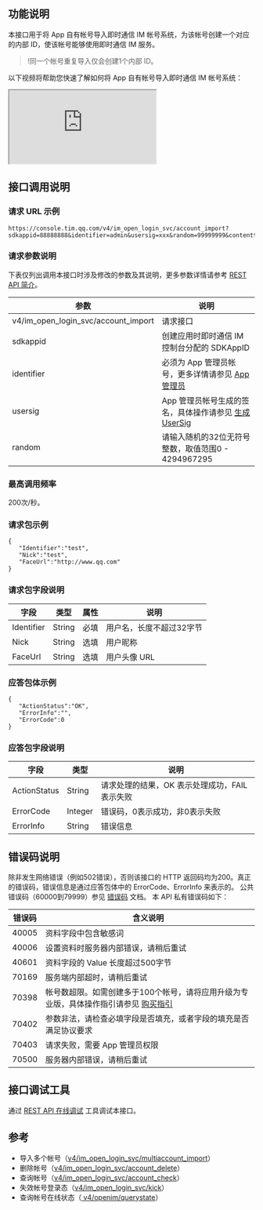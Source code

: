 ## 功能说明
本接口用于将 App 自有帐号导入即时通信 IM 帐号系统，为该帐号创建一个对应的内部 ID，使该帐号能够使用即时通信 IM 服务。

>!同一个帐号重复导入仅会创建1个内部 ID。


以下视频将帮助您快速了解如何将 App 自有帐号导入即时通信 IM 帐号系统：
<div class="doc-video-mod"><iframe src="https://cloud.tencent.com/edu/learning/quick-play/2724-52989?source=gw.doc.media&withPoster=1&notip=1"></iframe></div>

## 接口调用说明
### 请求 URL 示例
```
https://console.tim.qq.com/v4/im_open_login_svc/account_import?sdkappid=88888888&identifier=admin&usersig=xxx&random=99999999&contenttype=json
```
### 请求参数说明

 下表仅列出调用本接口时涉及修改的参数及其说明，更多参数详情请参考 [REST API 简介](https://cloud.tencent.com/document/product/269/1519)。

| 参数               | 说明                                 |
| ------------------ | ------------------------------------ |
| v4/im_open_login_svc/account_import | 请求接口                             |
| sdkappid           | 创建应用时即时通信 IM 控制台分配的 SDKAppID |
| identifier         | 必须为 App 管理员帐号，更多详情请参见 [App 管理员](https://cloud.tencent.com/document/product/269/31999#app-.E7.AE.A1.E7.90.86.E5.91.98)                |
| usersig            | App 管理员帐号生成的签名，具体操作请参见 [生成 UserSig](https://cloud.tencent.com/document/product/269/32688)    |
| random             | 请输入随机的32位无符号整数，取值范围0 - 4294967295                 |

### 最高调用频率
200次/秒。

### 请求包示例
```
{
   "Identifier":"test",
   "Nick":"test",
   "FaceUrl":"http://www.qq.com"
}
```

### 请求包字段说明

| 字段 | 类型 | 属性 |说明 |
|---------|---------|---------|---------|
| Identifier | String|必填 |用户名，长度不超过32字节 |
| Nick | String|选填 |用户昵称 |
| FaceUrl | String|选填 |用户头像 URL|


### 应答包体示例

```
{
   "ActionStatus":"OK",
   "ErrorInfo":"",
   "ErrorCode":0
}
```

### 应答包字段说明

| 字段  | 类型 | 说明 |
|---------|---------|---------|
| ActionStatus | String | 请求处理的结果，OK 表示处理成功，FAIL 表示失败 |
| ErrorCode|	Integer	|错误码，0表示成功，非0表示失败 |
| ErrorInfo | String | 错误信息 |

## 错误码说明
除非发生网络错误（例如502错误），否则该接口的 HTTP 返回码均为200。真正的错误码，错误信息是通过应答包体中的 ErrorCode、ErrorInfo 来表示的。
公共错误码（60000到79999）参见 [错误码](https://cloud.tencent.com/document/product/269/1671) 文档。
本 API 私有错误码如下：

| 错误码 | 含义说明 |
|---------|---------|
| 40005 | 资料字段中包含敏感词 |
| 40006 | 设置资料时服务器内部错误，请稍后重试 |
| 40601 | 资料字段的 Value 长度超过500字节 |
| 70169 | 服务端内部超时，请稍后重试 |
| 70398 | 帐号数超限。如需创建多于100个帐号，请将应用升级为专业版，具体操作指引请参见 [购买指引](https://cloud.tencent.com/document/product/269/32458) |
| 70402 | 参数非法，请检查必填字段是否填充，或者字段的填充是否满足协议要求 |
| 70403 | 请求失败，需要 App 管理员权限 |
| 70500 | 服务器内部错误，请稍后重试 |


## 接口调试工具
通过 [REST API 在线调试](https://29294-22989-29805-29810.cdn-go.cn/api-test.html#v4/im_open_login_svc/account_import) 工具调试本接口。

## 参考

- 导入多个帐号（[v4/im_open_login_svc/multiaccount_import](https://cloud.tencent.com/document/product/269/4919)）
- 删除帐号（[v4/im_open_login_svc/account_delete](https://cloud.tencent.com/document/product/269/36443)）
- 查询帐号（[v4/im_open_login_svc/account_check](https://cloud.tencent.com/document/product/269/38417)）
- 失效帐号登录态（[v4/im_open_login_svc/kick](https://cloud.tencent.com/document/product/269/3853)）
- 查询帐号在线状态（[ v4/openim/querystate](https://cloud.tencent.com/document/product/269/2566)）


